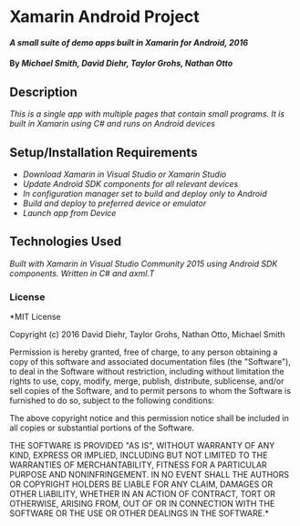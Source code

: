 # Xamarin Android Project

#### _A small suite of demo apps built in Xamarin for Android, 2016_

#### By _**Michael Smith, David Diehr, Taylor Grohs, Nathan Otto**_

## Description

_This is a single app with multiple pages that contain small programs. It is built in Xamarin using C# and runs on Android devices_

## Setup/Installation Requirements

* _Download Xamarin in Visual Studio or Xamarin Studio_
* _Update Android SDK components for all relevant devices_
* _In configuration manager set to build and deploy only to Android_
* _Build and deploy to preferred device or emulator_
* _Launch app from Device_


## Technologies Used

_Built with Xamarin in Visual Studio Community 2015 using Android SDK components. Written in C# and axml.T_

### License

*MIT License

Copyright (c) 2016 David Diehr, Taylor Grohs, Nathan Otto, Michael Smith

Permission is hereby granted, free of charge, to any person obtaining a copy
of this software and associated documentation files (the "Software"), to deal
in the Software without restriction, including without limitation the rights
to use, copy, modify, merge, publish, distribute, sublicense, and/or sell
copies of the Software, and to permit persons to whom the Software is
furnished to do so, subject to the following conditions:

The above copyright notice and this permission notice shall be included in all
copies or substantial portions of the Software.

THE SOFTWARE IS PROVIDED "AS IS", WITHOUT WARRANTY OF ANY KIND, EXPRESS OR
IMPLIED, INCLUDING BUT NOT LIMITED TO THE WARRANTIES OF MERCHANTABILITY,
FITNESS FOR A PARTICULAR PURPOSE AND NONINFRINGEMENT. IN NO EVENT SHALL THE
AUTHORS OR COPYRIGHT HOLDERS BE LIABLE FOR ANY CLAIM, DAMAGES OR OTHER
LIABILITY, WHETHER IN AN ACTION OF CONTRACT, TORT OR OTHERWISE, ARISING FROM,
OUT OF OR IN CONNECTION WITH THE SOFTWARE OR THE USE OR OTHER DEALINGS IN THE
SOFTWARE.*

